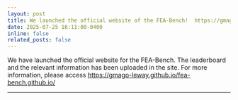 ```yaml
---
layout: post
title: We launched the official website of the FEA-Bench!  https://gmago-leway.github.io/fea-bench.github.io/
date: 2025-07-25 16:11:00-0400
inline: false
related_posts: false
---
```


We have launched the official website for the FEA-Bench. The leaderboard and the relevant information has been uploaded in the site. For more information, please access https://gmago-leway.github.io/fea-bench.github.io/

---
